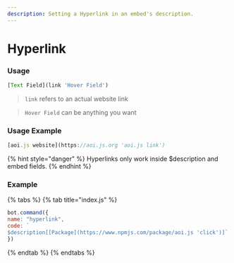 ```yaml
---
description: Setting a Hyperlink in an embed's description.
---
```


# Hyperlink

### Usage

```javascript
[Text Field](link 'Hover Field')
```

> `link` refers to an actual website link

> `Hover Field` can be anything you want

### Usage Example

```javascript
[aoi.js website](https://aoi.js.org 'aoi.js link')
```

{% hint style="danger" %}
Hyperlinks only work inside $description and embed fields.
{% endhint %}

### Example

{% tabs %}
{% tab title="index.js" %}
```javascript
bot.command({
name: "hyperlink", 
code: `
$description[[Package](https://www.npmjs.com/package/aoi.js 'click')]` 
})
```
{% endtab %}
{% endtabs %}
